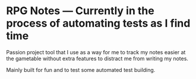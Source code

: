 # RPG Notes — Currently in the process of automating tests as I find time

Passion project tool that I use as a way for me to track my notes easier at the gametable without extra features to distract me from writing my notes. 

Mainly built for fun and to test some automated test building. 
